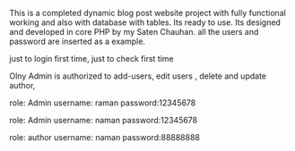 This is a completed dynamic blog post website project with fully functional working and also with database with tables.
Its ready to use.
Its designed and developed in core PHP by my Saten Chauhan. 
all the users and password are inserted as a example.

just to login first time, just to check first time

Olny Admin is authorized to add-users, edit users , delete and update author,

role: Admin
username: raman
password:12345678

role: Admin
username: naman
password:12345678

role: author
username: naman
password:88888888
